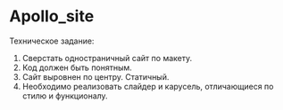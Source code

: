 # Apollo_site

Техническое задание:

1) Сверстать одностраничный сайт по макету.
2) Код должен быть понятным.
3) Сайт выровнен по центру. Статичный.
4) Необходимо реализовать слайдер и карусель, отличающиеся по стилю и функционалу.